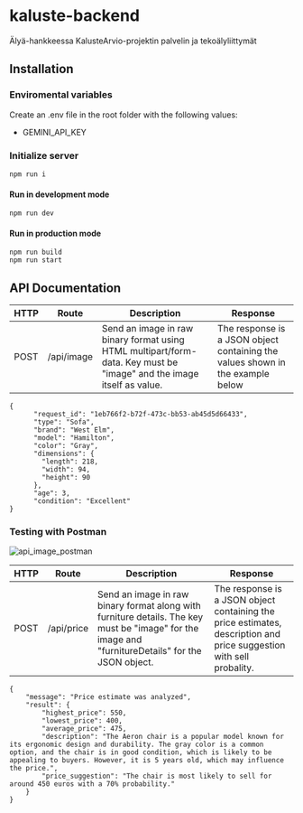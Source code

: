 # kaluste-backend
Älyä-hankkeessa KalusteArvio-projektin palvelin ja tekoälyliittymät

## Installation

### Enviromental variables
Create an .env file in the root folder with the following values:
- GEMINI_API_KEY

### Initialize server
```
npm run i
```
#### Run in development mode
```
npm run dev
```
#### Run in production mode
```
npm run build
npm run start
```

## API Documentation
| HTTP | Route      | Description | Response |
| ---- | ---------- | ----------- | -------- |
| POST | /api/image | Send an image in raw binary format using HTML multipart/form-data. Key must be "image" and the image itself as value. | The response is a JSON object containing the values shown in the example below 
```
{
      "request_id": "1eb766f2-b72f-473c-bb53-ab45d5d66433",
      "type": "Sofa",
      "brand": "West Elm",
      "model": "Hamilton",
      "color": "Gray",
      "dimensions": {
        "length": 218,
        "width": 94,
        "height": 90
      },
      "age": 3,
      "condition": "Excellent"
}
```

### Testing with Postman
![api_image_postman](https://github.com/user-attachments/assets/538d506f-8d67-4b6b-af5b-67b7f1b1fabf)

| HTTP | Route      | Description | Response |
| ---- | ---------- | ----------- | -------- |
| POST | /api/price | Send an image in raw binary format along with furniture details. The key must be "image" for the image and "furnitureDetails" for the JSON object. | The response is a JSON object containing the price estimates, description and price suggestion with sell probality.

````
{
    "message": "Price estimate was analyzed",
    "result": {
        "highest_price": 550,
        "lowest_price": 400,
        "average_price": 475,
        "description": "The Aeron chair is a popular model known for its ergonomic design and durability. The gray color is a common option, and the chair is in good condition, which is likely to be appealing to buyers. However, it is 5 years old, which may influence the price.",
        "price_suggestion": "The chair is most likely to sell for around 450 euros with a 70% probability."
    }
}
````
